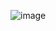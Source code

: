 ![image](https://github.com/AryanSidhantDev/Gorillas-JavascriptGame/assets/154079433/53eb2375-a3a5-4a0e-b1a6-3c73c4286ad4)


